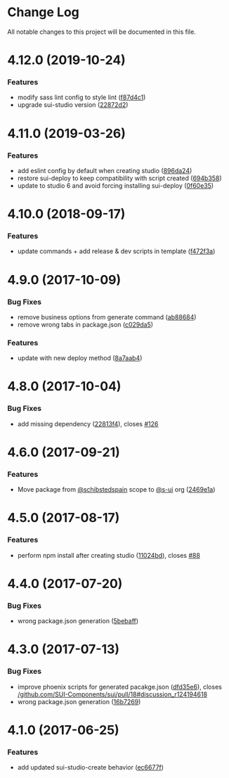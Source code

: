 # Change Log

All notable changes to this project will be documented in this file.

<a name="4.12.0"></a>
# 4.12.0 (2019-10-24)


### Features

* modify sass lint config to style lint ([f87d4c1](https://github.com/SUI-Components/sui/commit/f87d4c1))
* upgrade sui-studio version ([22872d2](https://github.com/SUI-Components/sui/commit/22872d2))



<a name="4.11.0"></a>
# 4.11.0 (2019-03-26)


### Features

* add eslint config by default when creating studio ([896da24](https://github.com/SUI-Components/sui/commit/896da24))
* restore sui-deploy to keep compatibility with script created ([694b358](https://github.com/SUI-Components/sui/commit/694b358))
* update to studio 6 and avoid forcing installing sui-deploy ([0f60e35](https://github.com/SUI-Components/sui/commit/0f60e35))



<a name="4.10.0"></a>
# 4.10.0 (2018-09-17)


### Features

* update commands + add release & dev scripts in template ([f472f3a](https://github.com/SUI-Components/sui/commit/f472f3a))



<a name="4.9.0"></a>
# 4.9.0 (2017-10-09)


### Bug Fixes

* remove business options from generate command ([ab88684](https://github.com/SUI-Components/sui/commit/ab88684))
* remove wrong tabs in package.json ([c029da5](https://github.com/SUI-Components/sui/commit/c029da5))


### Features

* update with new deploy method ([8a7aab4](https://github.com/SUI-Components/sui/commit/8a7aab4))



<a name="4.8.0"></a>
# 4.8.0 (2017-10-04)


### Bug Fixes

* add missing dependency ([22813f4](https://github.com/SUI-Components/sui/commit/22813f4)), closes [#126](https://github.com/SUI-Components/sui/issues/126)



<a name="4.6.0"></a>
# 4.6.0 (2017-09-21)


### Features

* Move package from [@schibstedspain](https://github.com/schibstedspain) scope to [@s-ui](https://github.com/s-ui) org ([2469e1a](https://github.com/SUI-Components/sui/commit/2469e1a))



<a name="4.5.0"></a>
# 4.5.0 (2017-08-17)


### Features

* perform npm install after creating studio ([11024bd](https://github.com/SUI-Components/sui/commit/11024bd)), closes [#88](https://github.com/SUI-Components/sui/issues/88)



<a name="4.4.0"></a>
# 4.4.0 (2017-07-20)


### Bug Fixes

* wrong package.json generation ([5bebaff](https://github.com/SUI-Components/sui/commit/5bebaff))



<a name="4.3.0"></a>
# 4.3.0 (2017-07-13)


### Bug Fixes

* improve phoenix scripts for generated pacakge.json ([dfd35e6](https://github.com/SUI-Components/sui/commit/dfd35e6)), closes [/github.com/SUI-Components/sui/pull/18#discussion_r124194618](https://github.com//github.com/SUI-Components/sui/pull/18/issues/discussion_r124194618)
* wrong package.json generation ([16b7269](https://github.com/SUI-Components/sui/commit/16b7269))



<a name="4.1.0"></a>
# 4.1.0 (2017-06-25)


### Features

* add updated sui-studio-create behavior ([ec6677f](https://github.com/SUI-Components/sui/commit/ec6677f))



